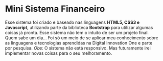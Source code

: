 # Mini Sistema Financeiro
Esse sistema foi criado e baseado nas linguagens **HTML5, CSS3 e Javascript**, utilizando parte da biblioteca **Bootstrap** para utilizar algumas coisas já pronta.
Esse sistema não tem o intuito de ser um projeto final. Quem sabe um dia...
Foi só um meio de se aplicar meu conhecimento sobre as linguagens e tecnologias aprendidas na Digital Innovation One e parte por pesquisa.
*Obs:* O sistema não está responsivo. Mas futuramente irei implementar novas coisas para o seu melhoramento.
